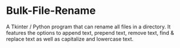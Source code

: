 # Bulk-File-Rename
A Tkinter / Python program that can rename all files in a directory. It features the options to append text, prepend text, remove text, find &amp; replace text as well as capitalize and lowercase text.
